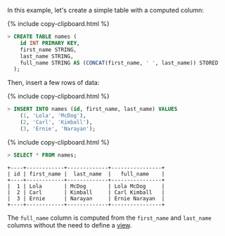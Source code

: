 In this example, let's create a simple table with a computed column:

{%  include copy-clipboard.html %}
~~~ sql
> CREATE TABLE names (
    id INT PRIMARY KEY,
    first_name STRING,
    last_name STRING,
    full_name STRING AS (CONCAT(first_name, ' ', last_name)) STORED
  );
~~~

Then, insert a few rows of data:

{%  include copy-clipboard.html %}
~~~ sql
> INSERT INTO names (id, first_name, last_name) VALUES
    (1, 'Lola', 'McDog'),
    (2, 'Carl', 'Kimball'),
    (3, 'Ernie', 'Narayan');
~~~

{%  include copy-clipboard.html %}
~~~ sql
> SELECT * FROM names;
~~~
~~~
+----+------------+-------------+----------------+
| id | first_name |  last_name  |   full_name    |
+----+------------+-------------+----------------+
|  1 | Lola       | McDog       | Lola McDog     |
|  2 | Carl       | Kimball     | Carl Kimball   |
|  3 | Ernie      | Narayan     | Ernie Narayan  |
+----+------------+-------------+----------------+
~~~

The `full_name` column is computed from the `first_name` and `last_name` columns without the need to define a [view](views.html).
